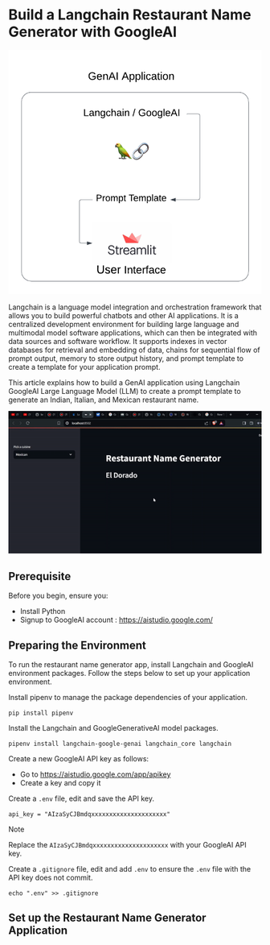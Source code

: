 # Build a Langchain Restaurant Name Generator with GoogleAI

![Project diagram](<Media/Tree diagrams.png>) 

Langchain is a language model integration and orchestration framework that allows you to build powerful chatbots and other AI applications. It is a centralized development environment for building large language and multimodal model software applications, which can then be integrated with data sources and software workflow. It supports indexes in vector databases for retrieval and embedding of data, chains for sequential flow of prompt output, memory to store output history, and prompt template to create a template for your application prompt.

This article explains how to build a GenAI application using Langchain GoogleAI Large Language Model (LLM) to create a prompt template to generate an Indian, Italian, and Mexican restaurant name. 

![Restaurant Name Generator Demo](Media/appname.gif)

## Prerequisite 
Before you begin, ensure you:
* Install Python 
* Signup to GoogleAI account : https://aistudio.google.com/


## Preparing the Environment

To run the restaurant name generator app, install Langchain and GoogleAI environment packages. Follow the steps below to set up your application environment.

Install pipenv to manage the package dependencies of your application.
    
```console
pip install pipenv
```

Install the Langchain and GoogleGenerativeAI model packages.

```console
pipenv install langchain-google-genai langchain_core langchain
```

Create a new GoogleAI API key as follows:

* Go to https://aistudio.google.com/app/apikey
* Create a key and copy it

Create a `.env` file, edit and save the API key.

```console
api_key = "AIzaSyCJBmdqxxxxxxxxxxxxxxxxxxxxx"
```

> [!NOTE]
>
> Replace the `AIzaSyCJBmdqxxxxxxxxxxxxxxxxxxxxx` with your GoogleAI API key.
> 


Create a `.gitignore` file, edit and add `.env` to ensure the `.env` file with the API key does not commit.

```console
echo ".env" >> .gitignore
```



## Set up the Restaurant Name Generator Application

